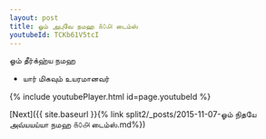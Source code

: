 ```yaml
---
layout: post
title: ஓம் அபுவே நமஹ ௧௦௮ டைம்ஸ்
youtubeId: TCKb61V5tcI
---
```

 
 
 ஓம் தீர்க்ஹ்ய நமஹ  
 
 -  யார் மிகவும் உயரமானவர் 
 
  
 
  
 
 
 
 
 
 


{% include youtubePlayer.html id=page.youtubeId %}
 
[Next]({{ site.baseurl }}{% link  split2/_posts/2015-11-07-ஓம் நிதயே அவ்யயய்யா நமஹ ௧௦௮ டைம்ஸ்.md%})
 
